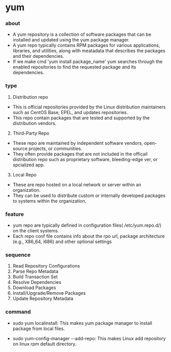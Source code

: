 # yum

### about

- A yum repository is a collection of software packages that can be installed and updated using the yum package manager.
- A yum repo typically contains RPM packages for various applications, libraries, and utilities, along with meatadata that describes the packages and their dependencies.
- If we make cmd 'yum install package_name' yum searches through the enabled repositories to find the requested package and its dependencies.

### type

1. Distribution repo

- This is official repositories provided by the Linux distribution maintainers such as CentOS Base, EPEL, and updates repositories.
- This repo contain packages that are tested and supported by the distribution vendors.

2. Third-Party Repo

- These repo are maintained by independent software vendors, open-source projects, or communities.
- They often provide packages that are not included in the officail distribution repo such as proprietary software, bleeding-edge ver, or spcialized app.

3. Local Repo
- These are repo hosted on a local network or server within an organization.
- They can be used to distribute custom or internally developed packages to systems within the organization.

### feature

- yum repo are typically defined in configuration files( /etc/yum.repo.d/) on the client systems.
- Each repo conf file contains info about the rpo url, package architecture (e.g., X86_64, i686) and other optional settings

### sequence

1. Read Repository Configurations
2. Parse Repo Metadata
3. Build Transaction Set
4. Resolve Dependencies
5. Download Packages
6. Install/Upgrade/Remove Packages
7. Update Repository Metadata

### command

- sudo yum localinstall: This makes yum package manager to install package from local files.

- sudo yum-config-manager --add-repo: This makes Linux add repository on linux rpm default directory.